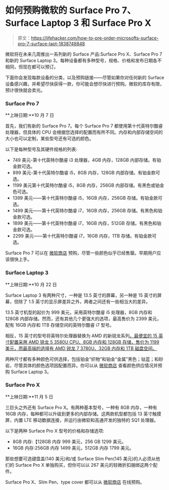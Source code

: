 # 如何预购微软的 Surface Pro 7、Surface Laptop 3 和 Surface Pro X

> 原文：<https://lifehacker.com/how-to-pre-order-microsofts-surface-pro-7-surface-lapt-1838748848>

微软将在未来几周推出一系列新的 Surface 产品:Surface Pro X、Surface Pro 7 和新的 Surface Laptop 3。每种设备都有多种型号，规格、价格和发布日期各不相同，但现在都可以预订。



下面你会发现每款设备的分类，以及预购链接——尽管如果你对任何新的 Surface 设备感兴趣，并希望尽快获得一款，你可能会想尽快进行预购。微软的库存有限，预计很快就会卖光。

### Surface Pro 7

**上映日期:**10 月 7 日

首先，我们有新的 Surface Pro 7。每个 Surface Pro 7 都使用第十代英特尔酷睿处理器，但具体的 CPU 会根据您选择的配置而有所不同。内存和内部存储空间的大小也可以定制，某些型号还有可选的颜色。

以下是每种型号及其硬件规格的列表:

*   749 美元-第十代英特尔酷睿 i3 处理器，4GB 内存，128GB 内部存储。有铂金款可选。
*   899 美元-第十代英特尔酷睿 i5，8GB 内存，128GB 内部存储。有铂金款可选。
*   1199 美元第十代英特尔酷睿 i5，8GB 内存，256GB 内部存储。有黑色或铂金色可选。
*   1399 美元——第十代英特尔酷睿 i5，16GB 内存，256GB 存储。有铂金款可选。
*   1499 美元——第十代英特尔酷睿 i7，16GB 内存，256GB 存储。有黑色和铂金款可选。
*   1899 美元——第十代英特尔酷睿 i7，16GB 内存，512GB 存储。有黑色和铂金款可选。
*   2299 美元——第十代英特尔酷睿 i7，16GB 内存，1TB 存储。有铂金款可选。

Surface Pro 7 可以在 [微软商店](https://www.microsoft.com/en-us/p/new-surface-pro-7/8N17J0M5ZZQS/D4M3?activetab=overview) 预购，尽管一些颜色似乎已经售罄。早期用户应该很快上手。

### Surface Laptop 3

**上映日期:**10 月 22 日

Surface Laptop 3 有两种尺寸，一种是 13.5 英寸的屏幕，另一种是 15 英寸的屏幕，但除了 1.5 英寸的显示屏差异之外，两者之间还有一些相当大的差异。

13.5 英寸机型的起价为 999 美元，采用英特尔酷睿 i5 处理器，8GB 内存和 128GB 内部存储。然而，还有其他几个更强大的选项，最高售价为 2399 美元，配有 16GB 内存和 1TB 存储空间的英特尔酷睿 i7 型号。

相反，15 英寸的型号将英特尔处理器替换为 AMD 的新锐龙系列[。最便宜的 15 英寸配置采用 AMD 锐龙 5 3580U CPU、8GB 内存和 128GB 存储，售价为 1199 美元，而最高端的选择有 AMD 锐龙 7 3780U、32GB 内存和 1TB 磁盘空间。](https://lifehacker.com/everything-you-missed-from-computex-2019-so-far-1835071958)

两种尺寸都有多种颜色可供选择，包括铂金“织物”和铂金“金属”黑色；钴蓝；和砂岩，尽管具体的颜色选项因配置而异。你可以从 [微软商店](https://www.microsoft.com/en-us/p/surface-laptop-3/8VFGGH1R94TM/SQ2S?activetab=overview&ranMID) 查看颜色供应情况并预购 Surface Laptop 3。

### **Surface Pro X**

**上映日期:**11 月 5 日

三巨头之外还有 Surface Pro X。有两种基本型号，一种有 8GB 内存，一种有 16GB 内存，每种都可以升级到更多的内部存储。这两款机型都包括 13 英寸触摸屏，内置 LTE 移动数据连接，并运行由微软和高通开发的独特的 SQ1 处理器。

以下是两种 Surface Pro X 型号的价格和存储选项:

*   8GB 内存:【128GB 内存 999 美元，256 GB 1299 美元。
*   16GB 内存:256GB 内存 1499 美元，512GB 内存 1799 美元。

那些想要可选键盘盖(140 美元)和/或 Surface Slim Pen(145 美元)的人必须从他们的 Surface Pro X 单独购买，但你可以以 267 美元的轻微折扣捆绑这两个配件。

Surface Pro X、Slim Pen、type cover 都可以从 [微软商店](https://www.microsoft.com/en-us/p/new-surface-pro-x/8vdnrp2m6hhc?activetab=overview&ranMID) 在线预购。